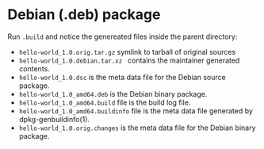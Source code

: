 # Debian (.deb) package 


Run `.build` and notice the genereated files inside the parent directory:

- `hello-world_1.0.orig.tar.gz`  symlink to tarball of original sources
- `hello-world_1.0.debian.tar.xz `  contains the maintainer generated contents.
- `hello-world_1.0.dsc`   is the meta data file for the Debian source package.
- `hello-world_1.0_amd64.deb`   is the Debian binary package.
- `hello-world_1.0_amd64.build`  file is the build log file.
- `hello-world_1.0_amd64.buildinfo`  file is the meta data file generated by dpkg-genbuildinfo(1).
- `hello-world_1.0.orig.changes`  is the meta data file for the Debian binary package.

